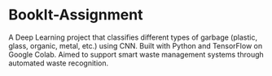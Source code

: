 # BookIt-Assignment
A Deep Learning project that classifies different types of garbage (plastic, glass, organic, metal, etc.) using CNN. Built with Python and TensorFlow on Google Colab. Aimed to support smart waste management systems through automated waste recognition.
